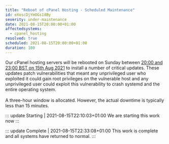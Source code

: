 ```yaml
---
title: "Reboot of cPanel Hosting - Scheduled Maintenance" 
id: eXoscDjYmOGs1dBy
severity: under-maintenance
date: 2021-08-15T20:00:00+01:00
affectedsystems:
  - cpanel_hosting
resolved: true
scheduled: 2021-08-15T20:00:00+01:00
duration: 180
---
```

Our cPanel hosting servers will be rebooted on Sunday between [20:00 and 23:00 BST on 15th Aug 2021](https://www.timeanddate.com/worldclock/fixedtime.html?iso=20210815T1900&ah=3) to install a number of critical updates. These updates patch vulnerabilities that meant any unprivileged user who exploited it could gain root privileges on the vulnerable host and any unprivileged user could exploit this vulnerability to crash systemd and the entire operating system.<br /><br />A three-hour window is allocated. However, the actual downtime is typically less than 15 minutes.

::: update Starting | 2021-08-15T22:10:03+01:00
We are starting this work now
:::

::: update Complete | 2021-08-15T22:33:08+01:00
This work is complete and all systems have returned to normal.
:::

